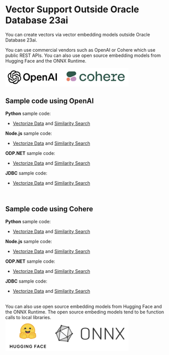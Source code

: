 # Vector Support Outside Oracle Database 23ai

You can create vectors via vector embedding models outside Oracle Database 23ai.

You can use commercial vendors such as OpenAI or Cohere which use public REST APIs.
You can also use open source embedding models from Hugging Face and the ONNX Runtime.

<img src="images/OpenAI_Cohere.png" width="384" alt="OpenAI and Cohere"/>

## Sample code using OpenAI

**Python** sample code:
- [Vectorize Data](../python-oracledb/vectorize_table_openai.py) and [Similarity Search](../python-oracledb/similarity_search_OpenAI.py)

**Node.js** sample code:
- [Vectorize Data](../node-oracledb/vectorizeTableOpenAI.js) and [Similarity Search](../node-oracledb/similaritySearchOpenAI.js)

**ODP.NET** sample code:
- [Vectorize Data](../odp.net/OpenAI_VectorizeTable.cs) and [Similarity Search](../odp.net/OpenAI_SimilaritySearch.cs)

**JDBC** sample code:
- [Vectorize Data](../jdbc/ai-vector-search-oracle-jdbc-examples-main/ojdbc-vector-examples-openai/README.md) and [Similarity Search](../jdbc/ai-vector-search-oracle-jdbc-examples-main/ojdbc-vector-examples-openai/src/main/java/oracle/jdbc/vector/examples/openai/OpenAiSimilaritySearch.java)

<br>

## Sample code using Cohere
**Python** sample code:
- [Vectorize Data](../python-oracledb/vectorize_table_Cohere.py) and [Similarity Search](../python-oracledb/similarity_search_Cohere.py)

**Node.js** sample code:
- [Vectorize Data](../node-oracledb/vectorizeTableCohere.js) and [Similarity Search](../node-oracledb/similaritySearchCohere.js)

**ODP.NET** sample code:
- [Vectorize Data](../odp.net/Cohere_VectorizeTable.cs) and [Similarity Search](../odp.net/Cohere_SimilaritySearch.cs)

**JDBC** sample code:
- [Vectorize Data](../jdbc/ai-vector-search-oracle-jdbc-examples-main/ojdbc-vector-examples-cohere) and [Similarity Search](../jdbc/ai-vector-search-oracle-jdbc-examples-main/ojdbc-vector-examples-cohere/src/main/java/oracle/jdbc/vector/examples/cohere/CohereSimilaritySearch.java)


<br>
You can also use open source embedding models from Hugging Face and the ONNX Runtime.  The open source embeding models tend to be function calls to local libraries.

<img src="images/HF_ONNX.png" width="384" alt="Hugging Face and ONNX Runtime"/>

 
